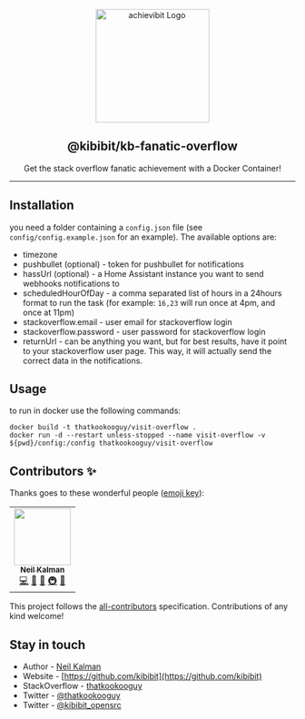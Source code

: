 <p align="center">
  <a href="https://github.com/Kibibit/visit-overflow/" target="blank"><img src="http://kibibit.io/kibibit-assets/kb-overflow.png" width="200" alt="achievibit Logo" />
  </a>
  <h2 align="center">
    @kibibit/kb-fanatic-overflow
  </h2>
</p>
<p align="center">
  Get the stack overflow fanatic achievement with a Docker Container!
</p>
<hr>

## Installation
you need a folder containing a `config.json` file (see `config/config.example.json` for an example). The available options are:

- timezone
- pushbullet (optional) - token for pushbullet for notifications
- hassUrl (optional) - a Home Assistant instance you want to send webhooks notifications to
- scheduledHourOfDay - a comma separated list of hours in a 24hours format to run the task (for example: `16,23` will run once at 4pm, and once at 11pm)
- stackoverflow.email - user email for stackoverflow login
- stackoverflow.password - user password for stackoverflow login
- returnUrl - can be anything you want, but for best results, have it point to your stackoverflow user page. This way, it will actually send the correct data in the notifications.


## Usage

to run in docker use the following commands:
```
docker build -t thatkookooguy/visit-overflow . 
docker run -d --restart unless-stopped --name visit-overflow -v ${pwd}/config:/config thatkookooguy/visit-overflow
```


## Contributors ✨

Thanks goes to these wonderful people ([emoji key](https://allcontributors.org/docs/en/emoji-key)):

<!-- ALL-CONTRIBUTORS-LIST:START - Do not remove or modify this section -->
<!-- prettier-ignore-start -->
<!-- markdownlint-disable -->
<table>
  <tr>
    <td align="center"><a href="http://thatkookooguy.kibibit.io/"><img src="https://avatars3.githubusercontent.com/u/10427304?v=4?s=100" width="100px;" alt=""/><br /><sub><b>Neil Kalman</b></sub></a><br /><a href="https://github.com/kibibit/hass-kibibit-theme/commits?author=Thatkookooguy" title="Code">💻</a> <a href="https://github.com/kibibit/hass-kibibit-theme/commits?author=Thatkookooguy" title="Documentation">📖</a> <a href="#design-Thatkookooguy" title="Design">🎨</a> <a href="#infra-Thatkookooguy" title="Infrastructure (Hosting, Build-Tools, etc)">🚇</a> <a href="#maintenance-Thatkookooguy" title="Maintenance">🚧</a></td>
  </tr>
</table>

<!-- markdownlint-restore -->
<!-- prettier-ignore-end -->

<!-- ALL-CONTRIBUTORS-LIST:END -->

This project follows the [all-contributors](https://github.com/all-contributors/all-contributors) specification. Contributions of any kind welcome!

## Stay in touch

- Author - [Neil Kalman](https://github.com/thatkookooguy)
- Website - [https://github.com/kibibit](https://github.com/kibibit)
- StackOverflow - [thatkookooguy](https://stackoverflow.com/users/1788884/thatkookooguy)
- Twitter - [@thatkookooguy](https://twitter.com/thatkookooguy)
- Twitter - [@kibibit_opensrc](https://twitter.com/kibibit_opensrc)
